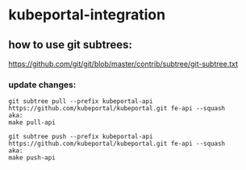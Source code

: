 # kubeportal-integration

## how to use git subtrees:
https://github.com/git/git/blob/master/contrib/subtree/git-subtree.txt

### update changes:

```
git subtree pull --prefix kubeportal-api https://github.com/kubeportal/kubeportal.git fe-api --squash
aka:
make pull-api
```

```
git subtree push --prefix kubeportal-api https://github.com/kubeportal/kubeportal.git fe-api --squash
aka:
make push-api
```

